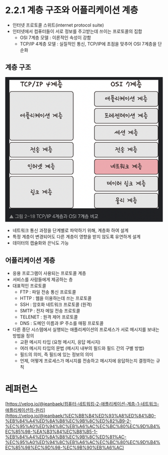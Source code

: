# 2.2.1 계층 구조와 어플리케이션 계층

- 인터넷 프로토콜 스위트(internet protocol suite)
- 인터넷에서 컴퓨터들이 서로 정보를 주고받는데 쓰이는 프로토콜의 집합
    - OSI 7계층 모델 : 이론적인 속성이 강함
    - TCP/IP 4계층 모델 : 실질적인 통신, TCP/IP에 초점을 맞추어 OSI 7계층을 단순화

## 계층 구조

![](image/2.2.1계층.png)

- 네트워크 통신 과정을 단계별로 파악하기 위해, 계층화 하여 설계
- 특정 계층이 변경되어도 다른 계층이 영향을 받지 않도록 유연하게 설계
- 데이터의 캡슐화와 은닉도 가능

## 어플리케이션 계층

- 응용 프로그램이 사용되는 프로토콜 계층
- 서비스를 사람들에게 제공하는 층
- 대표적인 프로토콜
    - FTP : 파일 전송 통신 프로토콜
    - HTTP : 웹을 이용하는데 쓰는 프로토콜
    - SSH : 암호화 네트워크 프로토콜 (원격)
    - SMTP : 전자 메일 전송 프로토콜
    - TELENET : 원격 제어 프로토콜
    - DNS : 도메인 이름과 IP 주소를 매핑 프로토콜
- 다른 종단 시스템에서 실행되는 애플리케이션의 프로세스가 서로 메시지를 보내는 방법을 정의
    - 교환 메시지 타입 (요청 메시지, 응답 메시지)
    - 여러 메시지 타입의 문법 (메시지 내부의 필드와 필드 간의 구별 방법)
    - 필드의 의미, 즉 필드에 있는 정보의 의미
    - 언제, 어떻게 프로세스가 메시지를 전송하고 메시지에 응답하는지 결정하는 규칙


# 레퍼런스

[https://velog.io/@jeanbaek/컴퓨터-네트워킹-2-애플리케이션-계층-1-네트워크-애플리케이션의-원리](https://velog.io/@jeanbaek/%EC%BB%B4%ED%93%A8%ED%84%B0-%EB%84%A4%ED%8A%B8%EC%9B%8C%ED%82%B9-2-%EC%95%A0%ED%94%8C%EB%A6%AC%EC%BC%80%EC%9D%B4%EC%85%98-%EA%B3%84%EC%B8%B5-1-%EB%84%A4%ED%8A%B8%EC%9B%8C%ED%81%AC-%EC%95%A0%ED%94%8C%EB%A6%AC%EC%BC%80%EC%9D%B4%EC%85%98%EC%9D%98-%EC%9B%90%EB%A6%AC)